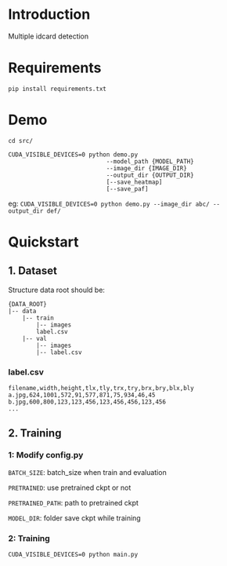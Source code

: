 # Introduction 

Multiple idcard detection

# Requirements

`pip install requirements.txt`

# Demo

`cd src/`

```
CUDA_VISIBLE_DEVICES=0 python demo.py
                            --model_path {MODEL_PATH}
                            --image_dir {IMAGE_DIR}
                            --output_dir {OUTPUT_DIR}
                            [--save_heatmap]
                            [--save_paf]
```

eg: `CUDA_VISIBLE_DEVICES=0 python demo.py --image_dir abc/ --output_dir def/`

# Quickstart

## 1. Dataset

Structure data root should be:

```
{DATA_ROOT}
|-- data
    |-- train
        |-- images
        label.csv
    |-- val
        |-- images
        |-- label.csv
```

### label.csv
```
filename,width,height,tlx,tly,trx,try,brx,bry,blx,bly
a.jpg,624,1001,572,91,577,871,75,934,46,45
b.jpg,600,800,123,123,456,123,456,456,123,456
...
```

## 2. Training

### 1: Modify config.py

`BATCH_SIZE`: batch_size when train and evaluation

`PRETRAINED`: use pretrained ckpt or not

`PRETRAINED_PATH`: path to pretrained ckpt

`MODEL_DIR`: folder save ckpt while training

### 2: Training

`CUDA_VISIBLE_DEVICES=0 python main.py`



